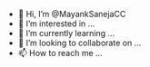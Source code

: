 - 👋 Hi, I’m @MayankSanejaCC
- 👀 I’m interested in ...
- 🌱 I’m currently learning ...
- 💞️ I’m looking to collaborate on ...
- 📫 How to reach me ...

<!---
MayankSanejaCC/MayankSanejaCC is a ✨ special ✨ repository because its `README.md` (this file) appears on your GitHub profile.
You can click the Preview link to take a look at your changes.
--->
